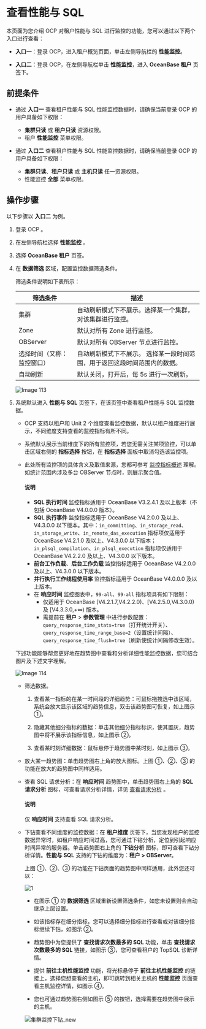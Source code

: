 # 查看性能与 SQL

本页面为您介绍 OCP 对租户性能与 SQL 进行监控的功能，您可以通过以下两个入口进行查看：

* **入口一**：登录 OCP，进入租户概览页面，单击左侧导航栏的 **性能监控**。

* **入口二**：登录 OCP，在左侧导航栏单击 **性能监控**，进入 **OceanBase 租户** 页签下。

## 前提条件

* 通过 **入口一** 查看租户性能与 SQL 性能监控数据时，请确保当前登录 OCP 的用户具备如下权限：

  * **集群只读** 或 **租户只读** 资源权限。
  * 租户 **性能监控** 菜单权限。

* 通过 **入口二** 查看租户性能与 SQL 性能监控数据时，请确保当前登录 OCP 的用户具备如下权限：

  * **集群只读**、**租户只读** 或 **主机只读** 任一资源权限。
  * 性能监控 **全部** 菜单权限。

## 操作步骤

以下步骤以 **入口二** 为例。

1. 登录 OCP 。

2. 在左侧导航栏选择 **性能监控** 。

3. 选择 **OceanBase 租户** 页签。

4. 在 **数据筛选** 区域，配置监控数据筛选条件。

   筛选条件说明如下表所示：

   |     筛选条件  |  描述  |
   |---------------|---------|
   | 集群 | 自动刷新模式下不展示。选择某一个集群，对该集群进行监控。  |
   |Zone |默认对所有 Zone 进行监控。|
   |OBServer|默认对所有 OBServer 节点进行监控。|
   | 选择时间（又称：监控窗口） | 自动刷新模式下不展示。 选择某一段时间范围，用于返回这段时间范围内的数据。  |
   |自动刷新  |默认关闭，打开后，每 5s 进行一次刷新。|
  
   ![Image 113](https://obbusiness-private.oss-cn-shanghai.aliyuncs.com/doc/img/ocp/410/%E7%A7%9F%E6%88%B7-%E6%95%B0%E6%8D%AE%E7%AD%9B%E9%80%89.png)
  
5. 系统默认进入 **性能与 SQL** 页签下，在该页签中查看租户性能与 SQL 监控数据。

   * OCP 支持以租户和 Unit 2 个维度查看监控数据，默认以租户维度进行展示，不同维度支持查看的监控指标有所不同。
   * 系统默认展示当前维度下的所有监控项，若您无需关注某项监控，可以单击区域右侧的 **指标选择** 按钮，在 **指标选择** 面板中取消勾选该监控项。
   * 此处所有监控项的具体含义及取值来源，您都可参考 [监控指标概述](../../1900.reference-guide/300.monitoring-indicator-reference/100.overview-of-metrics.md) 理解。如统计范围内涉及多台 OBServer 节点时，则展示聚合值。

     <main id="notice" type='notice'>
      <h4>说明</h4>
      <p>
      <ul>
      <li><b>SQL 执行时间</b> 监控指标适用于 OceanBase V3.2.4.1 及以上版本（不包括 OceanBase V4.0.0.0 版本）。</li>
      <li><b>SQL 执行事件</b> 监控指标适用于 OceanBase V4.2.0.0 及以上、V4.3.0.0 以下版本。其中：<code>in_committing</code>、<code>in_storage_read</code>、<code>in_storage_write</code>、<code>in_remote_das_execution</code> 指标项仅适用于 OceanBase V4.2.1.0 及以上、V4.3.0.0 以下版本；<code>in_plsql_compilation</code>、<code>in_plsql_execution</code> 指标项仅适用于 OceanBase V4.2.2.0 及以上、V4.3.0.0 以下版本。</li>
      <li><b>前台工作负载</b>、<b>后台工作负载</b> 监控指标适用于 OceanBase V4.2.0.0 及以上、V4.3.0.0 以下版本。</li>
      <li><b>并行执行工作线程使用率</b> 监控指标适用于 OceanBase V4.0.0.0 及以上版本。</li>
      <li>在 <b>响应时间</b> 监控图表中，<code>99-all</code>、<code>99-all</code> 指标项具有如下限制：<ul><li>仅适用于 OceanBase [V4.2.1.7,V4.2.2.0)、[V4.2.5.0,V4.3.0.0) 及 [V4.3.3.0,+∞) 版本。</li><li>需提前在 <b>租户</b> > <b>参数管理</b> 中进行参数配置：<code>query_response_time_stats=true</code>（打开统计开关）、<code>query_response_time_range_base=2</code>（设置统计间隔）、<code>query_response_time_flush=true</code>（刷新使统计间隔修改生效）。</li></ul></li>
      </ul></p>
      </main>

   下述功能能够帮您更好地在趋势图中查看和分析详细性能监控数据，您可结合图片及下述文字理解。

   ![Image 114](https://obbusiness-private.oss-cn-shanghai.aliyuncs.com/doc/img/ocp/410/%E7%A7%9F%E6%88%B7-sql%E6%80%A7%E8%83%BD.png)

   * 筛选数据。

     1. 查看某一指标的在某一时间段的详细趋势：可鼠标拖拽选中该区域，系统会放大显示该区域的趋势信息，双击该趋势图可恢复，如上图示 ①。

     2. 隐藏其他细分指标的数据：单击其他细分指标标识，使其置灰，趋势图中将不展示该指标信息，如上图示 ②。

     3. 查看某时刻详细数据：鼠标悬停于趋势图中某时刻，如上图示 ③。

   * 放大某一趋势图：单击趋势图右上角的放大图标。上图 ①、②、③ 的功能在放大的趋势图中同样适用。

   * 查看 SQL 请求分析：在 **响应时间** 趋势图中，单击趋势图右上角的 **SQL 请求分析** 图标，可查看请求分析详情，详见 [查看请求分析](../../1000.diagnosis-and-tuning-fuctions/100.manage-sql-diagnosis/1300.view-request-analysis.md) 。

        <main id="notice" type='explain'>
        <h4>说明</h4>
        <p>仅 <strong>响应时间</strong> 支持查看 SQL 请求分析。</p>
        </main>

   * 下钻查看不同维度的监控数据：在 **租户维度** 页签下，当您发现租户的监控数据异常时，如租户响应时间过高，您可通过下钻分析，定位到引起响应时间异常的服务器。单击趋势图右上角的 **下钻分析** 图标，即可查看下钻分析详情。**性能与 SQL** 支持的下钻的维度为：**租户 \> OBServer**。

       上图 ①、②、③ 的功能在下钻页面的趋势图中同样适用，此外您还可以：

       ![1](https://obbusiness-private.oss-cn-shanghai.aliyuncs.com/doc/img/ocp/410/%E7%A7%9F%E6%88%B7-%E4%B8%8B%E9%92%BB.png)

       * 在图示 ① 的 **数据筛选** 区域重新设置筛选条件，如您未设置则会自动继承上层设置。

       * 如该指标存在细分指标，您可以选择细分指标进行查看或对该细分指标继续下钻，如图示 ②。

       * 趋势图中为您提供了 **查找请求次数最多的 SQL** 功能，单击 **查找请求次数最多的 SQL** 链接，如图示 ③，您可查看租户的 TopSQL 诊断详情。

       * 提供 **前往主机性能监控** 功能，将光标悬停于 **前往主机性能监控** 的链接上，选择您想查看的主机，即可跳转到相关主机的 **性能监控** 页面查看主机监控详情，如图示 ④。

       * 您也可通过趋势图右侧如图示 ⑤ 的按钮，选择需要在趋势图中展示的主机。

       ![集群监控下钻_new](https://obbusiness-private.oss-cn-shanghai.aliyuncs.com/doc/img/ocp/421/%E5%9B%BE%E7%89%87.gif)
